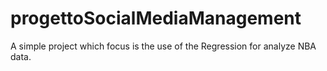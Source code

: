 # progettoSocialMediaManagement
A simple project which focus is the use of the Regression for analyze NBA data.
